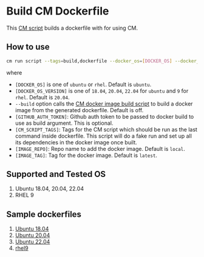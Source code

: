 # Build CM Dockerfile
This [CM script](https://github.com/mlcommons/ck/blob/master/cm/docs/tutorial-scripts.md) builds a dockerfile with for using CM.

## How to use
```bash
cm run script --tags=build,dockerfile --docker_os=[DOCKER_OS] --docker_os_version=[DOCKER_OS_VERSION] --build --image_repo=[IMAGE_REPO] --image_tag=[IMAGE_TAG] --gh_token=[GITHUB_AUTH_TOKEN] --script_tags=[CM_SCRIPT_TAGS]
```
where
* `[DOCKER_OS]` is one of `ubuntu` or `rhel`. Default is `ubuntu`.
* `[DOCKER_OS_VERSION]` is one of `18.04`, `20.04`, `22.04` for `ubuntu` and `9` for `rhel`. Default is `20.04`.
* `--build` option calls the [CM docker image build script](https://github.com/mlcommons/ck/blob/master/cm-mlops/script/build-docker-image) to build a docker image from the generated dockerfile. Default is off.
* `[GITHUB_AUTH_TOKEN]`: Github auth token to be passed to docker build to use as build argument. This is optional.
* `[CM_SCRIPT_TAGS]`: Tags for the CM script which should be run as the last command inside dockerfile. This script will do a fake run and set up all its dependencies in the docker image once built.
* `[IMAGE_REPO]`: Repo name to add the docker image. Default is `local`.
* `[IMAGE_TAG]`: Tag for the docker image. Default is `latest`.


## Supported and Tested OS
1. Ubuntu 18.04, 20.04, 22.04
2. RHEL 9

## Sample dockerfiles
1. [Ubuntu 18.04](dockerfiles/ubuntu_18.04.Dockerfile)
2. [Ubuntu 20.04](dockerfiles/ubuntu_20.04.Dockerfile)
1. [Ubuntu 22.04](dockerfiles/ubuntu_22.04.Dockerfile)
1. [rhel9](dockerfiles/rhel_9.Dockerfile)

